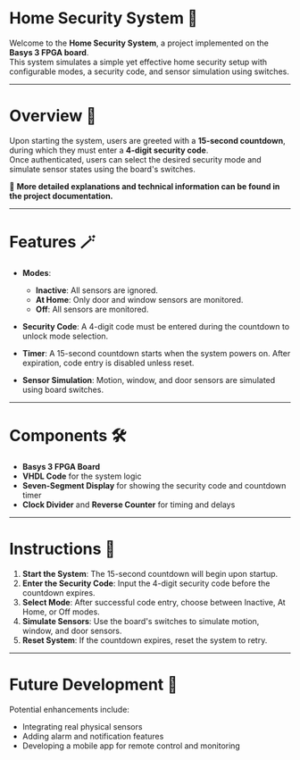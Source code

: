 # Home Security System 🏡

Welcome to the **Home Security System**, a project implemented on the **Basys 3 FPGA board**.  
This system simulates a simple yet effective home security setup with configurable modes, a security code, and sensor simulation using switches.

---

# Overview 📖

Upon starting the system, users are greeted with a **15-second countdown**, during which they must enter a **4-digit security code**.  
Once authenticated, users can select the desired security mode and simulate sensor states using the board's switches.

📄 **More detailed explanations and technical information can be found in the project documentation.**

---

# Features 🪄

- **Modes**:
  - **Inactive**: All sensors are ignored.
  - **At Home**: Only door and window sensors are monitored.
  - **Off**: All sensors are monitored.

- **Security Code**: A 4-digit code must be entered during the countdown to unlock mode selection.

- **Timer**: A 15-second countdown starts when the system powers on. After expiration, code entry is disabled unless reset.

- **Sensor Simulation**: Motion, window, and door sensors are simulated using board switches.

---

# Components 🛠

- **Basys 3 FPGA Board**
- **VHDL Code** for the system logic
- **Seven-Segment Display** for showing the security code and countdown timer
- **Clock Divider** and **Reverse Counter** for timing and delays

---

# Instructions 🧭

1. **Start the System**: The 15-second countdown will begin upon startup.
2. **Enter the Security Code**: Input the 4-digit security code before the countdown expires.
3. **Select Mode**: After successful code entry, choose between Inactive, At Home, or Off modes.
4. **Simulate Sensors**: Use the board's switches to simulate motion, window, and door sensors.
5. **Reset System**: If the countdown expires, reset the system to retry.

---

# Future Development 🚀

Potential enhancements include:
- Integrating real physical sensors
- Adding alarm and notification features
- Developing a mobile app for remote control and monitoring

